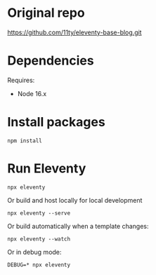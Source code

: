 # Original repo

https://github.com/11ty/eleventy-base-blog.git

# Dependencies

Requires:

- Node 16.x

# Install packages

```
npm install
```

# Run Eleventy

```
npx eleventy
```

Or build and host locally for local development
```
npx eleventy --serve
```

Or build automatically when a template changes:
```
npx eleventy --watch
```

Or in debug mode:
```
DEBUG=* npx eleventy
```
